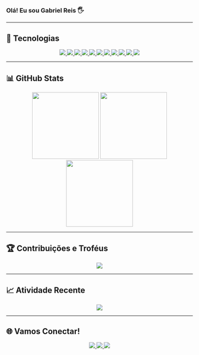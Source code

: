 ### Olá! Eu sou Gabriel Reis 🖐️

---

## 🚀 Tecnologias

<div align="center">
  <a href="https://github.com/GabrielReis04">
    <img src="https://img.shields.io/badge/GitHub-100000?style=for-the-badge&logo=github&logoColor=white">
  </a>
  <a href="https://github.com/GabrielReis04">
    <img src="https://img.shields.io/badge/Python-3776AB?style=for-the-badge&logo=python&logoColor=white">
  </a>
  <a href="https://github.com/GabrielReis04">
    <img src="https://img.shields.io/badge/HTML-239120?style=for-the-badge&logo=html5&logoColor=white">
  </a>
  <a href="https://github.com/GabrielReis04">
    <img src="https://img.shields.io/badge/CSS-239120?&style=for-the-badge&logo=css3&logoColor=white">
  </a>
  <a href="https://github.com/GabrielReis04">
    <img src="https://img.shields.io/badge/JavaScript-F7DF1E?style=for-the-badge&logo=javascript&logoColor=black">
  </a>
  <a href="https://github.com/GabrielReis04">
    <img src="https://img.shields.io/badge/Node.js-43853D?style=for-the-badge&logo=node.js&logoColor=white">
  </a>
  <a href="https://github.com/GabrielReis04">
    <img src="https://img.shields.io/badge/Vue.js-35495E?style=for-the-badge&logo=vue.js&logoColor=4FC08D">
  </a>
  <a href="https://github.com/GabrielReis04">
    <img src="https://img.shields.io/badge/Bootstrap-563D7C?style=for-the-badge&logo=bootstrap&logoColor=white">
  </a>
  <a href="https://github.com/GabrielReis04">
    <img src="https://img.shields.io/badge/MySQL-00000F?style=for-the-badge&logo=mysql&logoColor=white">
  </a>
  <a href="https://github.com/GabrielReis04">
    <img src="https://img.shields.io/badge/PostgreSQL-316192?style=for-the-badge&logo=postgresql&logoColor=white">
  </a>
  <a href="https://github.com/GabrielReis04">
    <img src="https://img.shields.io/badge/Google_Cloud-4285F4?style=for-the-badge&logo=google-cloud&logoColor=white">
  </a>
</div>

---

## 📊 GitHub Stats

<div align="center">
  <img height="180em" src="https://github-readme-stats.vercel.app/api?username=GabrielReis04&show_icons=true&theme=radical&count_private=true">
  <img height="180em" src="https://github-readme-streak-stats.herokuapp.com/?user=GabrielReis04&theme=radical&count_private=true">
  <img height="180em" src="https://github-readme-stats.vercel.app/api/top-langs/?username=GabrielReis04&layout=compact&langs_count=7&theme=radical">
</div>

---

## 🏆 Contribuições e Troféus

<div align="center">
  <img src="https://github-profile-trophy.vercel.app/?username=GabrielReis04&theme=radical&no-frame=true&row=1&column=7">
</div>

---

## 📈 Atividade Recente

<div align="center">
  <img src="https://github-readme-activity-graph.cyclic.app/graph?username=GabrielReis04&theme=react-dark">
</div>

---

## 🌐 Vamos Conectar!

<div align="center">
  <a href="https://www.linkedin.com/in/gabrielreis04/" target="_blank">
    <img src="https://img.shields.io/badge/LinkedIn-0077B5?style=for-the-badge&logo=linkedin&logoColor=white">
  </a>
  <a href="https://github.com/GabrielReis04" target="_blank">
    <img src="https://img.shields.io/badge/GitHub-100000?style=for-the-badge&logo=github&logoColor=white">
  </a>
  <a href="mailto:gabrielreis@example.com">
    <img src="https://img.shields.io/badge/Email-D14836?style=for-the-badge&logo=gmail&logoColor=white">
  </a>
</div>
